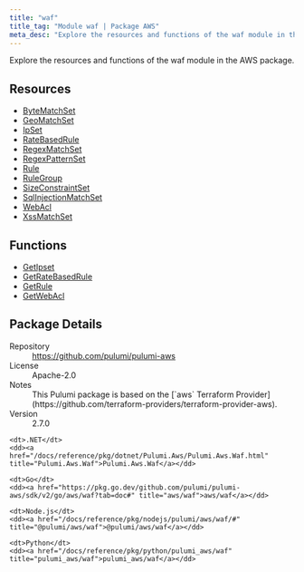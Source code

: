 ```yaml
---
title: "waf"
title_tag: "Module waf | Package AWS"
meta_desc: "Explore the resources and functions of the waf module in the AWS package."
---
```


<!-- WARNING: this file was generated by Pulumi Docs Generator. -->
<!-- Do not edit by hand unless you're certain you know what you are doing! -->

Explore the resources and functions of the waf module in the AWS package.

<h2 id="resources">Resources</h2>
<ul class="api">
    <li><a href="bytematchset" title="ByteMatchSet"><span class="symbol resource"></span>ByteMatchSet</a></li>
    <li><a href="geomatchset" title="GeoMatchSet"><span class="symbol resource"></span>GeoMatchSet</a></li>
    <li><a href="ipset" title="IpSet"><span class="symbol resource"></span>IpSet</a></li>
    <li><a href="ratebasedrule" title="RateBasedRule"><span class="symbol resource"></span>RateBasedRule</a></li>
    <li><a href="regexmatchset" title="RegexMatchSet"><span class="symbol resource"></span>RegexMatchSet</a></li>
    <li><a href="regexpatternset" title="RegexPatternSet"><span class="symbol resource"></span>RegexPatternSet</a></li>
    <li><a href="rule" title="Rule"><span class="symbol resource"></span>Rule</a></li>
    <li><a href="rulegroup" title="RuleGroup"><span class="symbol resource"></span>RuleGroup</a></li>
    <li><a href="sizeconstraintset" title="SizeConstraintSet"><span class="symbol resource"></span>SizeConstraintSet</a></li>
    <li><a href="sqlinjectionmatchset" title="SqlInjectionMatchSet"><span class="symbol resource"></span>SqlInjectionMatchSet</a></li>
    <li><a href="webacl" title="WebAcl"><span class="symbol resource"></span>WebAcl</a></li>
    <li><a href="xssmatchset" title="XssMatchSet"><span class="symbol resource"></span>XssMatchSet</a></li>
</ul>

<h2 id="functions">Functions</h2>
<ul class="api">
    <li><a href="getipset" title="GetIpset"><span class="symbol function"></span>GetIpset</a></li>
    <li><a href="getratebasedrule" title="GetRateBasedRule"><span class="symbol function"></span>GetRateBasedRule</a></li>
    <li><a href="getrule" title="GetRule"><span class="symbol function"></span>GetRule</a></li>
    <li><a href="getwebacl" title="GetWebAcl"><span class="symbol function"></span>GetWebAcl</a></li>
</ul>

<h2 id="package-details">Package Details</h2>
<dl class="package-details">
	<dt>Repository</dt>
	<dd><a href="https://github.com/pulumi/pulumi-aws">https://github.com/pulumi/pulumi-aws</a></dd>
	<dt>License</dt>
	<dd>Apache-2.0</dd>
	<dt>Notes</dt>
	<dd>This Pulumi package is based on the [`aws` Terraform Provider](https://github.com/terraform-providers/terraform-provider-aws).</dd>
	<dt>Version</dt>
	<dd>2.7.0</dd>
</dl>



<dl class="tabular">

    <dt>.NET</dt>
    <dd><a href="/docs/reference/pkg/dotnet/Pulumi.Aws/Pulumi.Aws.Waf.html" title="Pulumi.Aws.Waf">Pulumi.Aws.Waf</a></dd>

    <dt>Go</dt>
    <dd><a href="https://pkg.go.dev/github.com/pulumi/pulumi-aws/sdk/v2/go/aws/waf?tab=doc#" title="aws/waf">aws/waf</a></dd>

    <dt>Node.js</dt>
    <dd><a href="/docs/reference/pkg/nodejs/pulumi/aws/waf/#" title="@pulumi/aws/waf">@pulumi/aws/waf</a></dd>

    <dt>Python</dt>
    <dd><a href="/docs/reference/pkg/python/pulumi_aws/waf" title="pulumi_aws/waf">pulumi_aws/waf</a></dd>

</dl>

